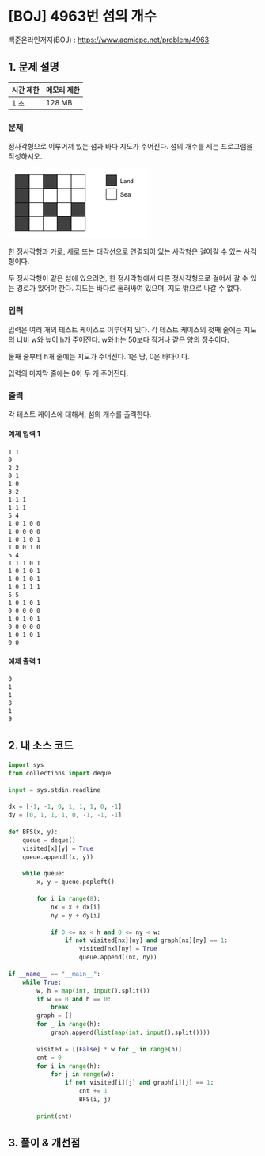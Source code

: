 # [BOJ] 4963번 섬의 개수

백준온라인저지(BOJ) :  https://www.acmicpc.net/problem/4963


## 1. 문제 설명

| 시간 제한 | 메모리 제한 | 
| :-------- | :---------- |
| 1 초      | 128 MB      | 

### 문제

정사각형으로 이루어져 있는 섬과 바다 지도가 주어진다. 섬의 개수를 세는 프로그램을 작성하시오.

![img.png](images/4963_img.png)

한 정사각형과 가로, 세로 또는 대각선으로 연결되어 있는 사각형은 걸어갈 수 있는 사각형이다.

두 정사각형이 같은 섬에 있으려면, 한 정사각형에서 다른 정사각형으로 걸어서 갈 수 있는 경로가 있어야 한다. 지도는 바다로 둘러싸여 있으며, 지도 밖으로 나갈 수 없다.

### 입력

입력은 여러 개의 테스트 케이스로 이루어져 있다. 각 테스트 케이스의 첫째 줄에는 지도의 너비 w와 높이 h가 주어진다. w와 h는 50보다 작거나 같은 양의 정수이다.

둘째 줄부터 h개 줄에는 지도가 주어진다. 1은 땅, 0은 바다이다.

입력의 마지막 줄에는 0이 두 개 주어진다.

### 출력

각 테스트 케이스에 대해서, 섬의 개수를 출력한다.

#### 예제 입력 1

```
1 1
0
2 2
0 1
1 0
3 2
1 1 1
1 1 1
5 4
1 0 1 0 0
1 0 0 0 0
1 0 1 0 1
1 0 0 1 0
5 4
1 1 1 0 1
1 0 1 0 1
1 0 1 0 1
1 0 1 1 1
5 5
1 0 1 0 1
0 0 0 0 0
1 0 1 0 1
0 0 0 0 0
1 0 1 0 1
0 0
```

#### 예제 출력 1

```
0
1
1
3
1
9
```


## 2. 내 소스 코드

```python
import sys
from collections import deque

input = sys.stdin.readline

dx = [-1, -1, 0, 1, 1, 1, 0, -1]
dy = [0, 1, 1, 1, 0, -1, -1, -1]

def BFS(x, y):
    queue = deque()
    visited[x][y] = True
    queue.append((x, y))

    while queue:
        x, y = queue.popleft()

        for i in range(8):
            nx = x + dx[i]
            ny = y + dy[i]

            if 0 <= nx < h and 0 <= ny < w:
                if not visited[nx][ny] and graph[nx][ny] == 1:
                    visited[nx][ny] = True
                    queue.append((nx, ny))

if __name__ == "__main__":
    while True:
        w, h = map(int, input().split())
        if w == 0 and h == 0:
            break
        graph = []
        for _ in range(h):
            graph.append(list(map(int, input().split())))

        visited = [[False] * w for _ in range(h)]
        cnt = 0
        for i in range(h):
            for j in range(w):
                if not visited[i][j] and graph[i][j] == 1:
                    cnt += 1
                    BFS(i, j)

        print(cnt)
```



## 3. 풀이 & 개선점

```python

```